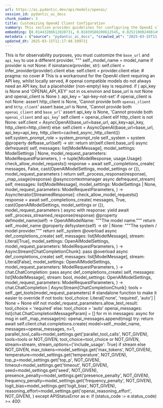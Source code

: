 ```yaml
---
url: https://ai.pydantic.dev/api/models/openai/
session_id: pydantic_ai_docs
chunk_number: 3
title: Customizing OpenAI Client Configuration
summary: This section provides guidelines for configuring the OpenAI client by customizing the `base_url` and `api_key`. It outlines handling different providers, using a placeholder API key when necessary, and conditions regarding the use of `openai_client` and `http_client`.
embedding: [0.01443206612020731, 0.01839580200612545, 0.025218002498149872, -0.05137612298130989, -0.03127794712781906, -0.018535548821091652, -0.034911371767520905, -0.03935787081718445, -0.0013275976525619626, -0.005554948002099991, -0.0015253080055117607, -0.023464811965823174, -0.02575158327817917, -0.047869738191366196, -0.003315818030387163, -0.012393028475344181, 0.004579894244670868, 0.016680724918842316, -0.027771564200520515, 0.0017404868267476559, 0.04090779274702072, 0.004557661712169647, -0.0036651857662945986, 0.04001849144697189, 0.012818622402846813, 0.03188775107264519, -0.05488250404596329, 0.0016388525255024433, 0.005145234987139702, -0.01064618956297636, 0.033285222947597504, -0.018294168636202812, -0.02215627022087574, -0.030032925307750702, -0.0056375255808234215, -0.01626148261129856, -0.00937576126307249, -0.013085411861538887, 0.017646249383687973, 0.0354449488222599, 0.016464751213788986, -0.01969163864850998, 0.006288620177656412, 0.05945604667067528, -0.02754288725554943, 0.003484149696305394, -0.0018103603506460786, 0.015994692221283913, 0.03600393980741501, 0.0324721485376358, -0.025929441675543785, 0.017684362828731537, -0.02502743899822235, -0.0013784148031845689, 0.016795063391327858, -0.030210785567760468, 0.016299596056342125, 0.01229774672538042, -0.02009817585349083, -0.020619051530957222, 0.011560898274183273, -0.04182250052690506, -0.021635394543409348, -0.03938327729701996, -0.007050877436995506, -0.026551952585577965, -0.04294047877192497, 0.022359538823366165, -0.02390946075320244, 0.0031220775563269854, -0.03455565124750137, 0.028940357267856598, -0.05239246413111687, 0.004849859979003668, -0.03752845153212547, -0.01398741640150547, 0.017684362828731537, 0.07968126237392426, 0.03275164216756821, -0.021139927208423615, -0.0435502827167511, 0.01140209473669529, 0.0500548779964447, -0.029829656705260277, 0.016629906371235847, -0.01777329295873642, -0.09309698641300201, -0.005443785339593887, -0.00246463087387383, -0.07119480520486832, -0.00902004074305296, -0.0027425370644778013, -0.025738878175616264, 0.011281403712928295, 0.06408040225505829, 0.02586592175066471, -0.002362996805459261, -0.02388405241072178, 0.03483514487743378, 0.019119946286082268, -0.015118096955120564, -0.033183589577674866, -0.03750304505228996, 0.017265120521187782, -0.009407522156834602, 0.01443206612020731, 0.022791484370827675, -0.007787725888192654, -0.04047584533691406, -0.0006062324973754585, -0.0738372951745987, 0.01779870130121708, 0.019577300176024437, -0.01105272676795721, -0.08730383217334747, -0.024531971663236618, -0.01617255248129368, -0.014368544332683086, -0.027110939845442772, -0.02220708690583706, -0.005980541463941336, 0.025332340970635414, 0.015067280270159245, -0.008473756723105907, 0.005662934388965368, 0.012272337451577187, 0.010970148257911205, -0.01842121034860611, -0.07902064174413681, -0.037833355367183685, -0.016439342871308327, -0.004157476592808962, 0.0011195649858564138, -0.04177168384194374, -0.033183589577674866, -0.08217130601406097, -0.049521297216415405, -0.03729977458715439, -0.041161879897117615, 0.03549576923251152, -0.013428427278995514, -0.005259573459625244, -0.04903853312134743, -0.0003043072938453406, -0.021470239385962486, 0.031608257442712784, -0.03503841534256935, -0.03097304329276085, -0.02716175839304924, 0.02199111506342888, 0.003458741120994091, 0.007292258553206921, -0.0026075541973114014, 0.04255934804677963, 0.01971704699099064, -0.028355959802865982, 0.01899290457367897, 0.022626329213380814, 0.02634868398308754, -0.04822545871138573, -0.004036786034703255, 0.00889935065060854, -0.03181152418255806, 0.02840677835047245, -0.030871408060193062, 0.007616217713803053, -0.01633770763874054, 0.002412225818261504, -0.06855231523513794, -0.0651983842253685, 0.028559228405356407, 0.033310629427433014, -0.0006320381071418524, -0.03834152594208717, 0.014241501688957214, -0.02672981284558773, -0.02680603787302971, -0.02766992896795273, -0.018217941746115685, 0.0068158479407429695, -0.009769594296813011, 0.024061912670731544, -0.04172086715698242, -0.034504834562540054, -0.02261362411081791, 0.012018252164125443, 0.00022470700787380338, 0.03727436810731888, 0.058795422315597534, 0.02421436458826065, 0.00889935065060854, -0.0016309124184772372, 0.04832709580659866, -0.02004735916852951, 0.012945665046572685, 0.00701276445761323, 0.003095081076025963, -0.011649827472865582, 0.03554658591747284, -0.003458741120994091, 0.001757955178618431, 0.02672981284558773, 0.07292258739471436, -0.06834904104471207, -0.0037032985128462315, -0.02807646617293358, -0.04144137352705002, 0.02345210686326027, -0.040729932487010956, 0.018535548821091652, 0.00816885381937027, -0.006040886975824833, 0.037833355367183685, 0.0010099905775859952, -0.016655314713716507, 0.017887631431221962, -0.0805959701538086, -0.01444477029144764, 0.004948318470269442, 0.03600393980741501, 0.03628343343734741, 0.06829822808504105, 0.01487671583890915, 0.0072350893169641495, 0.021165335550904274, 0.054933320730924606, 0.02335047349333763, 0.004538605455309153, -0.016020100563764572, -0.018065491691231728, 0.018688000738620758, 0.03602934628725052, 0.02158457785844803, -0.027898605912923813, 0.015727903693914413, -0.05554312840104103, 0.019031016156077385, 0.02572617307305336, 0.021000180393457413, -0.02510366402566433, 0.008892998099327087, 0.014749673195183277, 0.005863026715815067, 0.01925969310104847, 0.05889705941081047, 0.017976561561226845, -0.01604551076889038, -0.04901312664151192, 0.007292258553206921, 0.001299013034440577, 0.05401861295104027, -0.0402979850769043, -0.008416587486863136, -0.0213686041533947, 0.00485621253028512, -0.018942086026072502, -0.05396779626607895, 0.0013482420472428203, -0.03879887983202934, -0.06641799211502075, 0.016375821083784103, 0.04149219021201134, -0.049877017736434937, -0.01159265823662281, -0.0031427221838384867, -0.00495149428024888, 0.0006066295318305492, -0.051630206406116486, 0.009826763533055782, -0.032014794647693634, 0.01925969310104847, 0.00191040663048625, 0.004576717969030142, 0.021686211228370667, -0.017874926328659058, 0.007984641939401627, 0.01858636736869812, 0.041111059486866, -0.01403823308646679, -0.03427615761756897, -0.002621846506372094, 0.019513778388500214, 0.023490220308303833, 0.008289544843137264, -0.004027257673442364, 0.0026806038804352283, 0.030718958005309105, 0.0073811886832118034, -0.029448529705405235, -0.0005288157844915986, 0.017735179513692856, -0.004014553502202034, -0.014190685003995895, -0.05976095050573349, 0.03793498873710632, -0.008175206370651722, 0.023172613233327866, 0.0015705670230090618, 0.025764286518096924, -0.00289498851634562, 0.03414911404252052, 0.01202460378408432, 0.010328582488000393, 0.0013935010647401214, -0.024900395423173904, 0.01950107514858246, 0.0023328240495175123, -0.014393952675163746, 0.012151647359132767, -0.04233067110180855, 0.013949302956461906, 0.029855065047740936, -0.04776810482144356, -0.010474681854248047, 0.0077305566519498825, -0.020161697641015053, 0.004224174190312624, 0.02754288725554943, 0.028940357267856598, 0.020568234845995903, -0.03900215029716492, -0.005383440293371677, -0.05345962569117546, 0.01825605519115925, -0.009966510348021984, 0.059557680040597916, 0.03712191432714462, -0.0038557499647140503, -0.04098401963710785, 0.01837039366364479, 0.013301384635269642, -0.057118456810712814, 0.021813254803419113, 0.028635455295443535, 0.05229083076119423, -0.0013434779830276966, -0.03287868574261665, -0.01485130749642849, 0.02766992896795273, 0.027898605912923813, -0.012412085197865963, -0.015232435427606106, -0.0416700504720211, 0.0007527287816628814, -0.022893117740750313, -0.04799678176641464, 0.023299654945731163, 0.011719701811671257, -0.010411160066723824, 0.014470178633928299, 0.02086043357849121, -0.004913381766527891, 0.025573723018169403, 0.022486582398414612, -0.06265752762556076, -0.0202887412160635, 0.030261602252721786, 0.028660863637924194, -0.009756889194250107, 0.004427442792803049, 0.0008734194561839104, 0.03999308496713638, 0.03836693614721298, -0.04797137528657913, -0.024150842800736427, 0.02302016131579876, -0.0221816785633564, 0.017087260261178017, -0.04504938796162605, -0.013758738525211811, 0.04108565300703049, 0.010862162336707115, -0.04377895966172218, -0.019742457196116447, -0.057931531220674515, -0.015054576098918915, -0.003700122470036149, 0.0068349046632647514, -0.013974711298942566, 0.006765030790120363, 0.04898771643638611, -0.005259573459625244, -0.009477395564317703, -0.03056650608778, -0.019539188593626022, 0.0039002150297164917, 0.003779524238780141, 0.005132530350238085, -0.0779026672244072, 0.004691056441515684, 0.01861177571117878, -0.04934343695640564, -0.0171761903911829, -0.01990761235356331, -0.007343075703829527, 0.04070452228188515, 0.023579150438308716, 0.01882774755358696, 0.049521297216415405, 0.03480973467230797, 0.039561137557029724, 0.016642611473798752, -0.026247048750519753, 0.04009471833705902, -0.014114459045231342, -0.020771503448486328, 0.03186234459280968, -0.0008087070309557021, 0.02524341084063053, 0.0313795804977417, 0.07988453656435013, -0.06489347666501999, 0.03587689623236656, 0.03691864758729935, 0.0031157254707068205, -0.02361726202070713, 0.02807646617293358, 0.019513778388500214, 0.03056650608778, 0.03348848968744278, -0.006612579338252544, -0.08298438042402267, -0.008359418250620365, -0.00814344547688961, -0.05727091059088707, 0.042508531361818314, 0.015334069728851318, -0.06402958929538727, 0.008149798028171062, 0.004995959345251322, 0.005034072324633598, -0.033691760152578354, 0.012844030745327473, -0.024392224848270416, 0.03145580738782883, -0.026907673105597496, -0.06489347666501999, -0.022473877295851707, -0.0068793692626059055, -0.01316163782030344, 0.03808744251728058, -0.012710635550320148, -0.0419241338968277, 0.02066986821591854, -0.027009306475520134, 0.01233585923910141, -0.019170762971043587, 0.008746898733079433, 0.006387078668922186, 0.011122600175440311, -0.005402496550232172, -0.004179709125310183, 0.009991918690502644, -0.004135244060307741, 0.021660802885890007, -0.034987594932317734, 0.04141596332192421, 0.016210665926337242, 0.030718958005309105, 0.0025138601195067167, 0.04225444793701172, 0.025065550580620766, -0.004633887205272913, 0.023223429918289185, -0.01483860332518816, -0.04360109940171242, -0.030210785567760468, -0.024900395423173904, -0.014203389175236225, -0.023096386343240738, 0.011637123301625252, 0.03259919211268425, -0.003315818030387163, -0.023693488910794258, 0.01834498532116413, -0.02670440450310707, -0.025827808305621147, 0.011719701811671257, 0.007952881045639515, 0.009299535304307938, 0.0024963917676359415, -0.025357749313116074, -0.0535612590610981, 0.018649887293577194, -0.02805105783045292, 0.09324944019317627, -0.0013331557856872678, -0.04062829911708832, -0.003747763577848673, 0.02531963586807251, 0.011198826134204865, 0.015537338331341743, 0.03674078732728958, -0.014749673195183277, 0.01286308653652668, -0.027720745652914047, -0.01793844811618328, 0.011643475852906704, -0.06280997395515442, -0.02426518127322197, -0.026653585955500603, -0.004246406722813845, 0.010461977683007717, 0.03097304329276085, -0.024176251143217087, -0.010989204980432987, -0.020619051530957222, 0.02962638810276985, -0.015372183173894882, 0.008181558921933174, -0.03768090531229973, 0.0186625923961401, 0.013123524375259876, 0.03135417029261589, 0.015524634160101414, 0.008200614713132381, 0.008206967264413834, 0.02282959781587124, 0.010042736306786537, 0.015003758482635021, 0.033310629427433014, -0.0111607126891613, 0.019488370046019554, -0.017811404541134834, -0.018649887293577194, -0.015956580638885498, -0.04103483632206917, -0.04672635346651077, -0.020923955366015434, 0.02723798342049122, 0.05528904125094414, -0.007806782145053148, 0.01147196814417839, -0.019348623231053352, -0.05185888335108757, 0.03478432819247246, 0.0012410497292876244, -0.025446679443120956, -0.0162360742688179, 0.008206967264413834, -0.04631981626152992, 0.025395862758159637, 0.004811747465282679, -0.005621645599603653, -0.00017279809981118888, 0.01023965235799551, -0.008226023055613041, 0.0008063249988481402, 0.016807766631245613, -0.018942086026072502, 0.02064445987343788, 0.003363459138199687, -0.007984641939401627, -0.032904092222452164, -0.014648038893938065, 0.016731541603803635, -0.057118456810712814, 0.01360628753900528, 0.004897501319646835, -9.880557627184317e-05, 0.00804816372692585, -0.004154300782829523, 0.03295491263270378, 0.013949302956461906, -0.03816366568207741, 0.01148467231541872, 0.019412145018577576, 0.02131778746843338, -0.012069068849086761, -0.023248838260769844, 0.011313164606690407, 0.0026154944207519293, -0.008175206370651722, 0.007952881045639515, 0.007463766261935234, -0.010455625131726265, 0.033615533262491226, 0.022575510665774345, -0.02091125026345253, -0.005297685973346233, -0.01633770763874054, 0.0015213378937914968, -0.022245200350880623, 0.0027520654257386923, -0.03224347159266472, 0.011630771681666374, -0.03206561133265495, 0.03249755874276161, -1.2276258530619089e-05, 0.023629967123270035, 0.03592771291732788, -0.030337829142808914, 0.0023090036120265722, 0.01107813511043787, -0.020403079688549042, -0.011802279390394688, 0.010608077049255371, -0.002669487614184618, -0.039078377187252045, 0.0026710755191743374, 0.05135071277618408, -0.0073113152757287025, -0.013415723107755184, 0.0505884550511837, -0.019145354628562927, -0.04001849144697189, 0.05777908116579056, -0.000531991885509342, -0.01815442182123661, 0.0018183005740866065, 0.012367620132863522, -0.013873076997697353, -0.013796851970255375, -0.023718897253274918, -0.007895711809396744, 0.014686151407659054, -0.03935787081718445, 0.001607885817065835, 0.06199690327048302, 0.02210545353591442, -0.016566386446356773, 0.005011839792132378, 0.024354111403226852, 0.039916858077049255, 0.005059480667114258, -0.021114518865942955, -0.01485130749642849, -0.0029791544657200575, -0.008162502199411392, 0.030439462512731552, 0.01950107514858246, 0.01233585923910141, 0.04055207222700119, -0.020390374585986137, -0.00595195684581995, 0.026678994297981262, 0.04456662759184837, -0.01360628753900528, 0.012977425940334797, -0.039942268282175064, 0.003442860906943679, 0.01283767819404602, 0.012265985831618309, 0.004691056441515684, -0.008346714079380035, -0.034479424357414246, -0.008194263093173504, 0.019246989861130714, -0.002145435893908143, -0.012424789369106293, -0.006631636060774326, -0.052443280816078186, -0.018954791128635406, 0.008194263093173504, 0.023845940828323364, -0.008410235866904259, 0.013504653237760067, 0.015575451776385307, -0.02033955790102482, 0.049089349806308746, -0.04525265842676163, -0.008391179144382477, -0.026602769270539284, 0.014978350140154362, -0.018865860998630524, 0.023363176733255386, 0.016032805666327477, -0.00990298856049776, -0.011884856969118118, 0.015067280270159245, 0.004440146964043379, 0.0413905568420887, 0.006266387645155191, 0.010055440478026867, 0.01099555753171444, -0.018065491691231728, 0.02634868398308754, -0.058693788945674896, -0.028330551460385323, 0.05071549862623215, 0.0077940779738128185, -0.000595116289332509, -0.07058499753475189, 0.032319698482751846, 0.04433795064687729, -0.004386154003441334, 0.01856095716357231, -0.0012823386350646615, -0.0023582326248288155, 0.004351216834038496, -0.006510945037007332, -0.012589944526553154, -0.013225158676505089, -0.0006614167359657586, 0.020466599613428116, 0.008295897394418716, -0.030414054170250893, 0.021355900913476944, 0.008581743575632572, 4.468830957193859e-05, 0.009299535304307938, -0.020225219428539276, -0.03259919211268425, -0.0037922286428511143, -0.021025588735938072, -0.01804008148610592, -0.008632560260593891, 0.003007739083841443, 0.031150903552770615, -0.019272398203611374, -0.04606573283672333, 0.015130801126360893, -0.007552696391940117, 0.0354449488222599, -0.03480973467230797, 0.01655368134379387, 0.015791423618793488, 0.016325004398822784, 0.007775021251291037, -0.003563551465049386, -0.019361328333616257, 0.033310629427433014, -0.00772420410066843, -0.006637988146394491, 0.006352141499519348, -0.030312420800328255, 0.004268639255315065, 0.04055207222700119, -0.013314088806509972, 0.0033666351810097694, -0.013072707690298557, -0.013275976292788982, 0.011313164606690407, 0.0011267111403867602, 0.011586306616663933, -0.01360628753900528, -0.025586426258087158, -0.03663915395736694, 0.010843105614185333, 0.023845940828323364, 0.0050944178365170956, 0.0032141837291419506, -0.02886413224041462, 0.00772420410066843, -0.0005625615594908595, -0.013657104223966599, -0.009528212249279022, 0.03803662583231926, -0.0015785072464495897, -0.013098116032779217, -0.008696082048118114, 0.008499165996909142, 0.0008110891212709248, 0.015473817475140095, -0.01402552891522646, 0.0021644923835992813, 0.052900634706020355, -0.001684905611909926, -0.024011095985770226, 0.03638506680727005, 0.016795063391327858, 5.36954466952011e-05, 0.0012315214844420552, 0.0427372083067894, -0.048250868916511536, -0.001410175464116037, -0.0004208293976262212, 0.012882143259048462, 0.01398741640150547, -0.03226887807250023, -0.016185257583856583, -0.02148294262588024, -0.018116308376193047, 0.0373251847922802, 0.03211642801761627, -0.03010915219783783, 0.004487788304686546, 0.036613743752241135, 0.002394757466390729, -0.027746153995394707, 0.027873197570443153, 0.014305023476481438, -0.0030903168953955173, -0.006339437328279018, 0.034022070467472076, -0.007622570265084505, -0.017011035233736038, -0.020555529743433, -0.015766015276312828, 0.010176130570471287, -0.013860372826457024, 0.023134499788284302, -0.015600860118865967, -0.020796911790966988, 0.03125253692269325, -0.02340129017829895, 0.04278802499175072, -0.08725301921367645, -0.016452046111226082, 0.03295491263270378, 0.012265985831618309, 0.035800669342279434, 0.009236014448106289, 0.010639837011694908, -0.025357749313116074, 0.0090645058080554, -0.01022694818675518, 0.005958308931440115, 0.026577360928058624, 0.013923894613981247, 0.004976903088390827, 0.05391697958111763, -0.013923894613981247, -0.03465728461742401, -0.01361899171024561, 0.0006864283350296319, 0.007362132426351309, -0.010373047553002834, 0.013707921840250492, -0.02304556965827942, 0.03686783090233803, -0.021038293838500977, -0.020631756633520126, 0.004071722738444805, -0.015118096955120564, 0.010411160066723824, -0.06621472537517548, -0.026043780148029327, 0.014952941797673702, 0.007863951846957207, 0.012799565680325031, -0.04393141344189644, 0.07388811558485031, -0.001330773695372045, -0.04027257859706879, 0.0050181918777525425, -0.050791725516319275, 0.021330492570996284, -0.0438297763466835, 0.04418549686670303, -0.0035190864000469446, 0.01604551076889038, -0.01069700624793768, -0.009178845211863518, -0.014673447236418724, -0.0162360742688179, -0.024366814643144608, 0.0033189940731972456, 0.005516835022717714, -0.019945725798606873, 0.04400763660669327, -0.004182885400950909, 0.01791303977370262, -0.04560837894678116, -0.03806203231215477, -0.014965645968914032, -0.004259110894054174, 0.0014181156875565648, 0.006873017176985741, 0.013288680464029312, 0.0026869559660553932, -0.018548253923654556, -0.007755964994430542, -0.016795063391327858, -0.0033189940731972456, -0.020390374585986137, 0.0010997145436704159, 0.001846885192207992, 0.024417633190751076, -0.02275337092578411, 0.017036443576216698, -0.022664440795779228, -0.0038557499647140503, 0.01147196814417839, 0.07673387229442596, 0.01939943991601467, -0.008613504469394684, -0.02096206694841385, -0.019983837381005287, 0.026475725695490837, 0.037782538682222366, -0.042813435196876526, -0.002726656850427389, -0.0032268879003822803, -0.007273202296346426, 0.03503841534256935, 0.00889935065060854, 0.03351389989256859, -0.014533700421452522, 0.021012885496020317, -0.02277877926826477, -0.011637123301625252, 0.01666801981627941, -0.04263557493686676, -0.00491655757650733, 0.00553271546959877, -0.0071080466732382774, 0.037807948887348175, 0.018510140478610992, -0.04052666574716568, 0.040323395282030106, 0.0202887412160635, -0.004564013797789812, -0.007990994490683079, 0.01741757243871689, 0.01750650256872177, 0.03768090531229973, 0.015867650508880615, 0.01524514053016901, 0.007559048477560282, 0.012844030745327473, -0.047082073986530304, 0.0024789231829345226, 0.06657044589519501, -0.023223429918289185, 0.004284519702196121, 0.03608016297221184, -0.01074147131294012, 0.04019635170698166, 0.01069700624793768, 0.009344000369310379, -0.014139867387712002, 0.0016261482378467917, 0.0015380122931674123, 0.02361726202070713, -0.007482822984457016, 0.01189120952039957, 0.00404313812032342, 0.007082637865096331, -0.03422534093260765, 0.01107813511043787, -0.044083863496780396, -0.02053012140095234, 0.03262459859251976, -0.008391179144382477, -0.019742457196116447, -0.03313277289271355, 0.020110880956053734, -0.007457414176315069, 0.0041257161647081375, 0.01191661786288023, -0.019348623231053352, 0.003242768347263336, 0.018764225766062737, 0.008765955455601215, -0.006285444367676973, 0.0022931231651455164, 0.0038335174322128296, -0.050004057586193085, -0.025853216648101807, 0.009547268971800804, -0.0050086635164916515, -0.010925684124231339, -0.03635966032743454, -0.03808744251728058, -0.015511929988861084, 0.01877693086862564, 0.015334069728851318, 0.03094763495028019, -0.012793213129043579, -0.007292258553206921, 0.032421331852674484, -0.044896937906742096, -0.004271815065294504, -0.007317667361348867, -0.024798762053251266, 0.02591673843562603, -0.023388585075736046, -0.03259919211268425, 0.04560837894678116, -0.03851938620209694, 0.05010569468140602, -0.0025011557154357433, 0.007489175070077181, -0.03524168208241463, -0.007902064360678196, 0.03267541527748108, 0.0105509078130126, 0.01612173579633236, -0.03475891798734665, 0.01232315506786108, 0.031150903552770615, 0.01834498532116413, 0.005586708430200815, 0.04342323914170265, -0.01058902032673359, -0.01709996536374092, 0.02069527842104435, 0.023223429918289185, -0.019323214888572693, 0.032014794647693634, 0.010138018056750298, 0.005704223178327084, 0.04654849320650101, 0.01707455702126026, -0.037807948887348175, 0.016350412741303444, 0.02201652340590954, 0.02105099707841873, 0.0008202202734537423, -0.0028759322594851255, -0.014495586976408958, 0.026958489790558815, -0.05107121914625168, -0.016007397323846817, -0.017620841041207314, -0.006923834327608347, -0.03303113579750061, -0.013809556141495705, -0.02423977293074131, -0.013377610594034195, -0.03709650784730911, -0.03846856951713562, 0.00815614964812994, -0.015334069728851318, -0.026628177613019943, -0.04001849144697189, -0.021495647728443146, -0.006765030790120363, -0.005882083438336849, 0.014520996250212193, -0.01502916682511568, 0.0007872685673646629, -0.02199111506342888, 0.04149219021201134, 0.02634868398308754, -0.013885782100260258, 0.013962007127702236, -0.01527054887264967, -0.0236680805683136, 0.0015149858081713319, 0.031532030552625656, -0.004440146964043379, 0.013047299347817898, -0.012793213129043579, -0.0028108227998018265, 0.01647745631635189, 0.005446961615234613, 0.05554312840104103, -0.01152278482913971, 0.012869439087808132, 0.047793515026569366, 0.018332280218601227, 0.01544840820133686, 0.06098056212067604, 0.015981988981366158, 0.008804067969322205, 0.012615353800356388, 0.008696082048118114, -0.01316163782030344, -0.02280418947339058, 0.0038430457934737206, 0.011846744455397129, 0.012647113762795925, 0.04233067110180855, -0.0016515568131580949, 0.014050937257707119, 0.0018167125526815653, 0.01793844811618328, -0.008200614713132381, -0.009070858359336853, 0.0057137515395879745, -0.024963917210698128, 0.003474621567875147, 0.03836693614721298, 0.026856854557991028, 0.04184791073203087, 0.012119886465370655, 0.018243350088596344, 0.00900733657181263, 0.03859561309218407, 0.00942657794803381, -0.03005833365023136, 0.0055104829370975494, -0.004284519702196121, -0.005828090012073517, 0.0033920437563210726, -0.028610046952962875, -0.005678814835846424, -0.028787905350327492, -0.001362534356303513, 0.022664440795779228, -0.013288680464029312, -0.042406897991895676, -0.005583532620221376, 0.012659817934036255, -0.026551952585577965, 0.023083683103322983, 0.0505884550511837, -0.004878444597125053, -0.003110961290076375, 0.0030252074357122183, 0.012710635550320148, 0.03796039894223213, -0.0015356302028521895, 0.016185257583856583, 0.005332623142749071, 0.0068984259851276875, 6.501020106952637e-05, -0.01980597712099552, -0.023553742095828056, -0.004611654672771692, 0.03460646793246269, -0.0042527588084340096, -0.05528904125094414, 0.004884797148406506, -0.009864876046776772, -0.06392795592546463, 0.04820005223155022, 0.02766992896795273, -0.002590085845440626, -0.002467807149514556, 0.006720565725117922, 0.007679739501327276, -0.01098285336047411, -0.016058214008808136, 0.021495647728443146, -0.006758678704500198, 0.01793844811618328, 0.02443033643066883, 0.006339437328279018, 0.014482882805168629, -0.0338188037276268, -0.006434719543904066, 0.0027187166269868612, -0.021711619570851326, -0.020809616893529892, 0.04278802499175072, -0.0020580939017236233, 0.014965645968914032, 0.034530241042375565, -0.03834152594208717, -0.0034142760559916496, -0.07038173079490662, 0.003085552714765072, -0.0032522964756935835, -0.0023741130717098713, -0.017227008938789368, 0.00948374718427658, -0.023934869095683098, 0.005167467053979635, -0.0015284840483218431, 0.019933020696043968, -0.008486460894346237, -0.0031570144928991795, 0.04799678176641464, -0.030668139457702637, 0.055034954100847244, -0.008988280780613422, -0.0244811549782753, -0.011884856969118118, -0.019412145018577576, 0.011001909151673317, 0.03254837542772293, 0.03714732453227043, 0.0017309585819020867, -0.0229947529733181, -0.0068158479407429695, 0.01793844811618328, 0.022308722138404846, 0.03961195424199104, 0.04972456395626068, 0.023172613233327866, 0.023198021575808525, -0.005431081168353558, 0.02096206694841385, 0.01887856423854828, 0.04573541879653931, 0.022308722138404846, 0.003114137565717101, -0.012164351530373096, 0.03557199239730835, 0.022842301055788994, 0.00720968097448349, 0.004910205490887165, 0.051630206406116486, 0.04804759845137596, -0.007527288049459457, 0.003909743390977383, -0.012545479461550713, -0.004656119737774134, -0.0054374332539737225, 0.0035286147613078356, -0.010525498539209366, -0.001475284923799336, -0.019869498908519745, -0.023007458075881004, 0.0351654551923275, -0.00929318368434906, 0.013021890074014664, -0.025281524285674095, 0.007038172800093889, -0.009928397834300995, -0.03427615761756897, -0.029016584157943726, -0.04050125554203987, 0.016604498028755188, -0.0030442639254033566, -0.005809033755213022, 0.011249642819166183, -0.039103783667087555, -0.020555529743433, -0.022626329213380814, -0.00854998268187046, 0.005332623142749071, -0.004602126777172089, 0.013758738525211811, -0.02756829559803009, 0.002988682594150305, -0.015918467193841934, 0.026501135900616646, 0.006561762187629938, -0.03506382182240486, 0.018675297498703003, -0.002216897439211607, -0.0039764405228197575, 0.03770631179213524, 0.011338572949171066, 0.005882083438336849, 0.017887631431221962, -0.01844661869108677, -0.016998331993818283, 0.021025588735938072, -0.041593823581933975, -0.01674424484372139, -0.004008201416581869, 0.03971359133720398, 0.0014935473445802927, 0.0016102679073810577, 0.01074147131294012, -0.006447423715144396, -0.011071782559156418, -0.01440665777772665, 0.02886413224041462, -0.003909743390977383, 0.001536424271762371, -0.013898486271500587, 0.030718958005309105, 0.02378241904079914, 0.008505517616868019, 0.025904033333063126, 0.011967434547841549, 0.047463200986385345, -0.0008527750032953918, -0.016998331993818283, 0.026958489790558815, 0.022384947165846825, 0.02321072667837143, -0.012164351530373096, -0.020568234845995903, 0.025192594155669212, -0.0316590741276741, 0.022245200350880623, -0.026551952585577965, -0.04174627363681793, 0.007165215909481049, 0.04179709404706955, 0.0017087261658161879, 0.009026393294334412, 0.0014332019491121173, -0.014482882805168629, 0.008918407373130322, -0.01731593906879425, 0.021470239385962486, 0.017620841041207314, -0.02112722396850586, -0.05859215557575226, -0.010442920960485935, -0.01487671583890915, -0.0028473474085330963, -0.018624478951096535, -0.02172432467341423, 0.0002538871776778251, 0.019704343751072884, 0.002580557484179735, 0.0044623794965445995, 0.013834964483976364, 0.0012847206089645624, 0.007228737231343985, -0.003852573921903968, -0.04400763660669327, -0.0016356764826923609, 0.009210605174303055, 0.0033666351810097694, -0.025878624990582466, -0.02004735916852951, 0.017201600596308708, -0.030388645827770233, 0.021711619570851326, -0.028101874515414238, 0.011440207250416279, 0.0006141727208159864, -0.000951233203522861, 0.013707921840250492, -0.008397531695663929, 0.01906912960112095, 0.02153376117348671, 0.01782410964369774, -0.027339618653059006, 0.017404867336153984, -0.015994692221283913, 0.004119364079087973, -0.012615353800356388, -0.000959173368755728, -0.023464811965823174, -0.016706133261322975, 0.00485621253028512, 0.0021644923835992813, -0.003569903550669551, -0.013733330182731152, -0.03635966032743454, -0.015473817475140095, 0.009947453625500202, 0.014648038893938065, -0.0052913338877260685, 0.005386616103351116, -0.010188835673034191, -0.013491949066519737, 0.0012251692824065685, -0.021203448995947838, 0.023439403623342514, 0.029473938047885895, 0.0070254686288535595, 0.011128951795399189, 0.012481958605349064, -0.013834964483976364, -0.021228857338428497, 0.011668884195387363, -0.0047355215065181255, -0.014648038893938065, -0.010087201371788979, 0.011262346990406513, 0.025802399963140488, 0.03635966032743454, 0.0017055500065907836, -0.008962871506810188, -0.01666801981627941, -0.005329446867108345, -0.0373251847922802, -0.022766076028347015, -0.013758738525211811, 0.00796558614820242, -0.002208957215771079, -0.0036874182987958193, 0.039916858077049255, 0.009566325694322586, -0.024582788348197937, -0.0052754539065063, 0.011643475852906704, 0.018268760293722153, -0.010862162336707115, -0.010036383755505085, 0.019742457196116447, 0.005224636755883694, 0.023286951705813408, 0.014686151407659054, -0.0033825153950601816, -0.02407461777329445, 0.009521860629320145, -0.03259919211268425, -0.009191549383103848, 0.012050013057887554, -0.009871228598058224, 0.02088584192097187, 0.0046084788627922535, -0.014292318373918533, -0.014571812935173512, -0.012647113762795925, -0.018217941746115685, 0.008321305736899376, 0.004541781265288591, 0.005405672360211611, -0.00361119257286191, 0.03633425012230873, -0.01502916682511568, 0.002048565773293376, 0.021737029775977135, 0.02548479288816452, 0.022499285638332367, -0.00813074130564928, -0.006422015372663736, -0.0003180040803272277, -0.02524341084063053, -0.03181152418255806, -0.030312420800328255, 0.043270789086818695, -0.010836753994226456, 0.003209419548511505, 0.04898771643638611, -0.023083683103322983, 0.016617203131318092, -0.032904092222452164, 0.012685227207839489, 0.05696600675582886, -0.0059964219108223915, -0.004379801917821169, 0.03524168208241463, 0.04222903773188591, 0.03394584357738495, 0.015613564290106297, -0.009864876046776772, -0.010976500809192657, -0.01861177571117878, -0.016604498028755188, -0.0036874182987958193, 0.029346894472837448, 0.018294168636202812, -0.001410175464116037, 0.003563551465049386, 0.0313795804977417, -0.007622570265084505, 0.00898192822933197, 0.009458338841795921, -0.013657104223966599, -0.001095744431950152, -0.029423119500279427, -0.018268760293722153, 0.011764166876673698, -0.0015832713106647134, 0.011357629671692848, -0.004713288974016905, 0.02155916951596737, 0.011935674585402012, -0.0039129192009568214, -0.03432697430253029, 0.032827869057655334, -0.021216154098510742, 0.005764568690210581, 0.005926548037678003, 0.008702433668076992, -0.007031820714473724, -0.011980139650404453, 0.04253394156694412, -0.014152571558952332, 0.012145294807851315, -0.002820350928232074, 0.024277886375784874, 0.02883872389793396, -0.01636311784386635, 0.005180171690881252, -0.03727436810731888, 0.00511347409337759, 0.01861177571117878, 0.007527288049459457, -0.03554658591747284, 0.013314088806509972, -0.01734134741127491, -0.019729752093553543, -0.030820591375231743, 0.005910668056458235, 0.019945725798606873, -0.0028822843451052904, 0.0254339762032032, 0.035749852657318115, 0.020784208551049232, -0.03379339352250099, -0.0061329929158091545, -0.0020025125704705715, -0.030185377225279808, -0.0017071380279958248, -0.003211007686331868, -0.009591734036803246, -0.015677085146307945, -0.0055740042589604855, 0.007533640135079622, -0.016032805666327477, 0.0066252839751541615, 0.021216154098510742, -0.01607091911137104, -0.00021458328410517424, 0.00035294087138026953, 0.02972802333533764, 0.004459203686565161, -0.03275164216756821, -0.005084889475256205, 0.06159036606550217, -0.04334701597690582, -0.012551832012832165, -0.019221581518650055, 0.017493797466158867, 0.0022359539289027452, -0.017404867336153984, -0.0015927995555102825, -0.020250627771019936, -0.003973264712840319, 0.008391179144382477, 0.004128891974687576, -0.012380324304103851, -0.023083683103322983, -0.02965179830789566, 0.002000924665480852, -0.018865860998630524, 0.04390600323677063, -0.011554545722901821, -0.010080848820507526, -0.01834498532116413, -0.034454017877578735, 0.029346894472837448, 0.020492009818553925, -0.0024233420845121145, 0.014165275730192661, -0.011097191832959652, 0.03582607954740524, -0.040831565856933594, 0.028584636747837067, -0.021038293838500977, 0.045379702001810074, 0.005354855675250292, 0.0007678151014260948, -0.0033983958419412374, 0.027466660365462303, -0.012202464044094086, 0.024773351848125458, -0.01525784470140934, -0.029550163075327873, 0.012126238085329533, 0.023274246603250504, -0.029067400842905045, 0.015600860118865967, 0.03379339352250099, -0.05053763836622238, -0.0025662651751190424, 0.022359538823366165, -0.016540976241230965, -0.015727903693914413, 0.03790958225727081, 0.015016462653875351, 0.056254565715789795, -0.014965645968914032, 0.002675839699804783, 0.017468389123678207, 0.022893117740750313, -0.005824913736432791, 0.012513719499111176, -0.012875791639089584, -0.0015618328470736742]
metadata : {"source": "pydantic_ai_docs", "crawled_at": "2025-03-15T11:17:48.599721", "url_path": "/api/models/openai/", "chunk_size": 4991}
updated_dt: 2025-03-15T11:17:48.599721
---
```

This is for observability purposes, you must
        customize the `base_url` and `api_key` to use a different provider.
    """
    self._model_name = model_name
    if provider is not None:
      if isinstance(provider, str):
        self.client = infer_provider(provider).client
      else:
        self.client = provider.client
    else: # pragma: no cover
      # This is a workaround for the OpenAI client requiring an API key, whilst locally served,
      # openai compatible models do not always need an API key, but a placeholder (non-empty) key is required.
      if (
        api_key is None
        and 'OPENAI_API_KEY' not in os.environ
        and base_url is not None
        and openai_client is None
      ):
        api_key = 'api-key-not-set'
      if openai_client is not None:
        assert http_client is None, 'Cannot provide both `openai_client` and `http_client`'
        assert base_url is None, 'Cannot provide both `openai_client` and `base_url`'
        assert api_key is None, 'Cannot provide both `openai_client` and `api_key`'
        self.client = openai_client
      elif http_client is not None:
        self.client = AsyncOpenAI(base_url=base_url, api_key=api_key, http_client=http_client)
      else:
        self.client = AsyncOpenAI(base_url=base_url, api_key=api_key, http_client=cached_async_http_client())
    self.system_prompt_role = system_prompt_role
    self._system = system
  @property
  defbase_url(self) -> str:
    return str(self.client.base_url)
  async defrequest(
    self,
    messages: list[ModelMessage],
    model_settings: ModelSettings | None,
    model_request_parameters: ModelRequestParameters,
  ) -> tuple[ModelResponse, usage.Usage]:
    check_allow_model_requests()
    response = await self._completions_create(
      messages, False, cast(OpenAIModelSettings, model_settings or {}), model_request_parameters
    )
    return self._process_response(response), _map_usage(response)
  @asynccontextmanager
  async defrequest_stream(
    self,
    messages: list[ModelMessage],
    model_settings: ModelSettings | None,
    model_request_parameters: ModelRequestParameters,
  ) -> AsyncIterator[StreamedResponse]:
    check_allow_model_requests()
    response = await self._completions_create(
      messages, True, cast(OpenAIModelSettings, model_settings or {}), model_request_parameters
    )
    async with response:
      yield await self._process_streamed_response(response)
  @property
  defmodel_name(self) -> OpenAIModelName:
"""The model name."""
    return self._model_name
  @property
  defsystem(self) -> str | None:
"""The system / model provider."""
    return self._system
  @overload
  async def_completions_create(
    self,
    messages: list[ModelMessage],
    stream: Literal[True],
    model_settings: OpenAIModelSettings,
    model_request_parameters: ModelRequestParameters,
  ) -> AsyncStream[ChatCompletionChunk]:
    pass
  @overload
  async def_completions_create(
    self,
    messages: list[ModelMessage],
    stream: Literal[False],
    model_settings: OpenAIModelSettings,
    model_request_parameters: ModelRequestParameters,
  ) -> chat.ChatCompletion:
    pass
  async def_completions_create(
    self,
    messages: list[ModelMessage],
    stream: bool,
    model_settings: OpenAIModelSettings,
    model_request_parameters: ModelRequestParameters,
  ) -> chat.ChatCompletion | AsyncStream[ChatCompletionChunk]:
    tools = self._get_tools(model_request_parameters)
    # standalone function to make it easier to override
    if not tools:
      tool_choice: Literal['none', 'required', 'auto'] | None = None
    elif not model_request_parameters.allow_text_result:
      tool_choice = 'required'
    else:
      tool_choice = 'auto'
    openai_messages: list[chat.ChatCompletionMessageParam] = []
    for m in messages:
      async for msg in self._map_message(m):
        openai_messages.append(msg)
    try:
      return await self.client.chat.completions.create(
        model=self._model_name,
        messages=openai_messages,
        n=1,
        parallel_tool_calls=model_settings.get('parallel_tool_calls', NOT_GIVEN),
        tools=tools or NOT_GIVEN,
        tool_choice=tool_choice or NOT_GIVEN,
        stream=stream,
        stream_options={'include_usage': True} if stream else NOT_GIVEN,
        max_tokens=model_settings.get('max_tokens', NOT_GIVEN),
        temperature=model_settings.get('temperature', NOT_GIVEN),
        top_p=model_settings.get('top_p', NOT_GIVEN),
        timeout=model_settings.get('timeout', NOT_GIVEN),
        seed=model_settings.get('seed', NOT_GIVEN),
        presence_penalty=model_settings.get('presence_penalty', NOT_GIVEN),
        frequency_penalty=model_settings.get('frequency_penalty', NOT_GIVEN),
        logit_bias=model_settings.get('logit_bias', NOT_GIVEN),
        reasoning_effort=model_settings.get('openai_reasoning_effort', NOT_GIVEN),
      )
    except APIStatusError as e:
      if (status_code := e.status_code) >= 400: